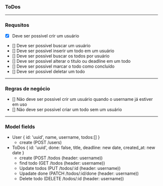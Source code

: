 ### ToDos 

---

### Requsitos

- [x] Deve ser possivel crir um usuário
- [] Deve ser possivel buscar um usuário
- [] Deve ser possivel inserir um todo em um usuário
- [] Deve ser possivel buscar os todos por usuário
- [] Deve ser possivel alterar o titulo ou deadline em um todo
- [] Deve ser possivel marcar o todo como concluído
- [] Deve ser possivel deletar um todo

---

### Regras de negócio

- [] Não deve ser possivel crir um usuário quando o username já estiver em uso
- [] Não deve ser possivel criar um todo sem um usuário

---

### Model fields

- User { id: 'uuid', name, username, todos:[] }
    - create (POST /users)
- ToDos { id: 'uuid', done: false, title, deadline: new date, created_at: new date }
    - create (POST /todos (header: username))
    - find todo (GET /todos (header: username))
    - Update todos (PUT /todos/:id (header: username))
    - Upadate done (PATCH /todos/:id/done (header: username))
    - Delete todo (DELETE /todos/:id (header: username))